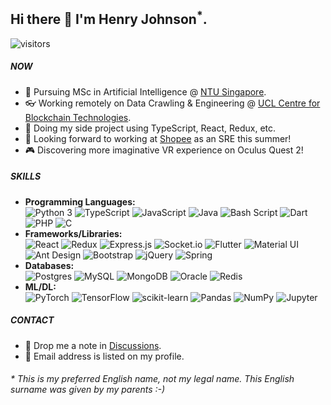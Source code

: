 ## Hi there 👋 I'm Henry Johnson<sup>*</sup>.
![visitors](https://visitor-badge.glitch.me/badge?page_id=GitHubCrabAssProfile)

##### NOW

- 📖 Pursuing MSc in Artificial Intelligence @ [NTU Singapore](https://www.ntu.edu.sg).
- 👓 Working remotely on Data Crawling & Engineering @ [UCL Centre for Blockchain Technologies](http://blockchain.cs.ucl.ac.uk).
- 🌱 Doing my side project using TypeScript, React, Redux, etc.
- 🔭 Looking forward to working at [Shopee](https://shopee.sg) as an SRE this summer!
- 🎮 Discovering more imaginative VR experience on Oculus Quest 2!

##### SKILLS

- **Programming Languages:**  
  ![Python 3](https://img.shields.io/badge/Python_3-%233776AB.svg?logo=python&logoColor=white)
  ![TypeScript](https://img.shields.io/badge/TypeScript-%23007ACC.svg?logo=typescript&logoColor=white)
  ![JavaScript](https://img.shields.io/badge/JavaScript-%23323330.svg?logo=javascript&logoColor=%23F7DF1E)
  ![Java](https://img.shields.io/badge/Java-%23ED8B00.svg?logo=java&logoColor=white)
  ![Bash Script](https://img.shields.io/badge/Bash_Script-%23121011.svg?logo=gnu-bash&logoColor=white)
  ![Dart](https://img.shields.io/badge/Dart-%230175C2.svg?logo=dart&logoColor=white)
  ![PHP](https://img.shields.io/badge/PHP-%23777BB4.svg?logo=php&logoColor=white)
  ![C](https://img.shields.io/badge/C-%2300599C.svg?logo=c&logoColor=white)
- **Frameworks/Libraries:**  
  ![React](https://img.shields.io/badge/React-%2320232a.svg?logo=react&logoColor=%2361DAFB)
  ![Redux](https://img.shields.io/badge/Redux-%23593d88.svg?logo=redux&logoColor=white)
  ![Express.js](https://img.shields.io/badge/Express.js-%23404d59.svg?logo=express&logoColor=white)
  ![Socket.io](https://img.shields.io/badge/Socket.io-%23010101.svg?logo=socket.io&logoColor=white)
  ![Flutter](https://img.shields.io/badge/Flutter-%2302569B.svg?logo=Flutter&logoColor=white)
  ![Material UI](https://img.shields.io/badge/Material_UI-%230081CB.svg?logo=material-ui&logoColor=white)
  ![Ant Design](https://img.shields.io/badge/Ant_Design-%230170FE?logo=ant-design&logoColor=white)
  ![Bootstrap](https://img.shields.io/badge/Bootstrap-%237952B3.svg?logo=bootstrap&logoColor=white)
  ![jQuery](https://img.shields.io/badge/jQuery-%230769AD.svg?logo=jquery&logoColor=white)
  ![Spring](https://img.shields.io/badge/Spring-%236DB33F.svg?logo=spring&logoColor=white)
- **Databases:**  
  ![Postgres](https://img.shields.io/badge/Postgres-%23316192.svg?logo=postgresql&logoColor=white)
  ![MySQL](https://img.shields.io/badge/MySQL-%234479A1.svg?logo=mysql&logoColor=white)
  ![MongoDB](https://img.shields.io/badge/MongoDB-%234ea94b.svg?logo=mongodb&logoColor=white)
  ![Oracle](https://img.shields.io/badge/Oracle-%23F00000.svg?logo=oracle&logoColor=white)
  ![Redis](https://img.shields.io/badge/Redis-%23DC382D.svg?logo=redis&logoColor=white)
- **ML/DL:**  
  ![PyTorch](https://img.shields.io/badge/PyTorch-%23EE4C2C.svg?logo=PyTorch&logoColor=white)
  ![TensorFlow](https://img.shields.io/badge/TensorFlow-%23FF6F00.svg?logo=TensorFlow&logoColor=white)
  ![scikit-learn](https://img.shields.io/badge/scikit--learn-%233499CD.svg?logo=scikit-learn&logoColor=white)
  ![Pandas](https://img.shields.io/badge/Pandas-%23150458.svg?logo=pandas&logoColor=white)
  ![NumPy](https://img.shields.io/badge/NumPy-%23013243.svg?logo=numpy&logoColor=white)
  ![Jupyter](https://img.shields.io/badge/Jupyter-%23F37626.svg?logo=Jupyter&logoColor=white)

##### CONTACT

- 💬 Drop me a note in [Discussions](https://github.com/CrabAss/CrabAss/discussions).
- 📧 Email address is listed on my profile.

###### * This is my preferred English name, not my legal name. This English surname was given by my parents :-)

